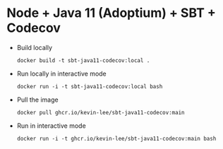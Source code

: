 # Node + Java 11 (Adoptium) + SBT + Codecov

* Build locally
  ```shell
  docker build -t sbt-java11-codecov:local .
  ```

* Run locally in interactive mode
  ```shell
  docker run -i -t sbt-java11-codecov:local bash
  ```

* Pull the image
  ```shell
  docker pull ghcr.io/kevin-lee/sbt-java11-codecov:main
  ```

* Run in interactive mode
  ```shell
  docker run -i -t ghcr.io/kevin-lee/sbt-java11-codecov:main bash
  ```
